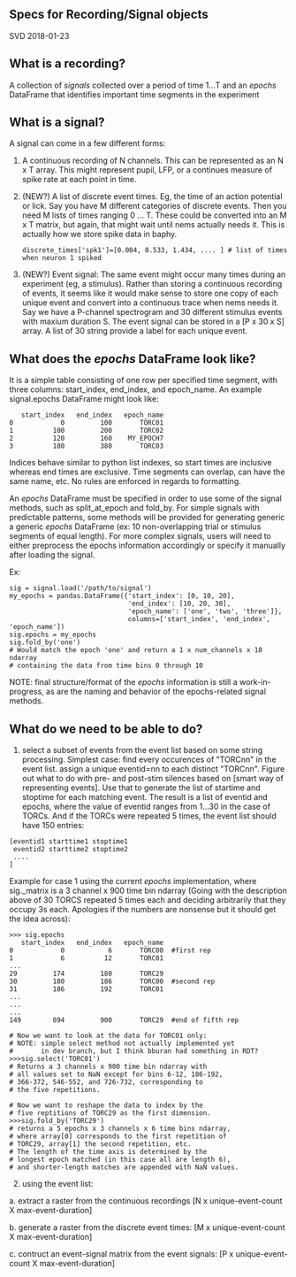 ## Specs for Recording/Signal objects

SVD 2018-01-23

## What is a recording?

A collection of *signals* collected over a period of time 1...T and an *epochs* DataFrame that identifies important time segments in the experiment

## What is a signal?

A signal can come in a few different forms:

1. A continuous recording of N channels. This can be represented as an N x T array. This might represent pupil, LFP, or a continues  measure of spike rate at each point in time.

2. (NEW?) A list of discrete event times. Eg, the time of an action potential or lick. Say you have M different categories of discrete events. Then you need M lists of times ranging 0 ... T. These could be converted into an M x T matrix, but again, that might wait until nems actually needs it. This is actually how we store spike data in baphy.
   ```discrete_times['lick']=[0.43, 1.3, 1.4, 1.55, ... ]   # list of times when the animal licked
   discrete_times['spk1']=[0.004, 0.533, 1.434, .... ] # list of times when neuron 1 spiked
   ```
   
3. (NEW?) Event signal: The same event might occur many times during an experiment (eg, a stimulus). Rather than storing a continuous recording of events, it seems like it would make sense to store one copy of each unique event and convert into a continuous trace when nems needs it. Say we have a P-channel spectrogram and 30 different stimulus events with maxium duration S.  The event signal can be stored in a [P x 30 x S] array.  A list of 30 string provide a label for each unique event.

## What does the *epochs* DataFrame look like?

It is a simple table consisting of one row per specified time segment,
with three columns: start_index, end_index, and epoch_name.
An example signal.epochs DataFrame might look like:

```
   start_index   end_index   epoch_name
0            0         100       TORC01
1          100         200       TORC02
2          120         160    MY_EPOCH7
3          180         380       TORC03
```

Indices behave similar to python list indexes,
so start times are inclusive whereas end times are exclusive.
Time segments can overlap, can have the same name, etc.
No rules are enforced in regards to formatting.

An *epochs* DataFrame must be specified in order to use
some of the signal methods, such as split_at_epoch and fold_by.
For simple signals with predictable patterns,
some methods will be provided for generating generic
a generic *epochs* DataFrame (ex: 10 non-overlapping
trial or stimulus segments of equal length).
For more complex signals, users will need to
either preprocess the epochs information accordingly
or specify it manually after loading the signal.

Ex:

```
sig = signal.load('/path/to/signal')
my_epochs = pandas.DataFrame({'start_index': [0, 10, 20],
                              'end_index': [10, 20, 30],
                              'epoch_name': ['one', 'two', 'three']},
                              columns=['start_index', 'end_index', 'epoch_name'])
sig.epochs = my_epochs
sig.fold_by('one')
# Would match the epoch 'one' and return a 1 x num_channels x 10 ndarray
# containing the data from time bins 0 through 10
```

NOTE: final structure/format of the *epochs* information
      is still a work-in-progress, as are the naming and
      behavior of the epochs-related signal methods.


## What do we need to be able to do?

1. select a subset of events from the event list based on some string processing. Simplest case: find every occurences of "TORCnn" in the event list. assign a unique eventid=nn to each distinct "TORCnn". Figure out what to do with pre- and post-stim silences based on [smart way of representing events]. Use that to generate the list of startime and stoptime for each matching event. The result is a list of eventid and epochs, where the value of eventid ranges from 1...30 in the case of TORCs. And if the TORCs were repeated 5 times, the event list should have 150 entries:
```
[eventid1 starttime1 stoptime1
 eventid2 starttime2 stoptime2
 ....
]
```

Example for case 1 using the current *epochs* implementation,
where sig._matrix is a 3 channel x 900 time bin ndarray
(Going with the description above of 30 TORCS repeated 5 times each
 and deciding arbitrarily that they occupy 3s each. Apologies
 if the numbers are nonsense but it should get the idea across):

```
>>> sig.epochs
   start_index   end_index   epoch_name
0            0           6       TORC00  #first rep
1            6          12       TORC01
...
29         174         180       TORC29
30         180         186       TORC00  #second rep
31         186         192       TORC01
...
...
...
149        894         900       TORC29  #end of fifth rep

# Now we want to look at the data for TORC01 only:
# NOTE: simple select method not actually implemented yet
#       in dev branch, but I think bburan had something in RDT?
>>>sig.select('TORC01')
# Returns a 3 channels x 900 time bin ndarray with
# all values set to NaN except for bins 6-12, 186-192,
# 366-372, 546-552, and 726-732, corresponding to
# the five repetitions.

# Now we want to reshape the data to index by the
# five reptitions of TORC29 as the first dimension.
>>>sig.fold_by('TORC29')
# returns a 5 epochs x 3 channels x 6 time bins ndarray,
# where array[0] corresponds to the first repetition of
# TORC29, array[1] the second repetition, etc.
# The length of the time axis is determined by the
# longest epoch matched (in this case all are length 6),
# and shorter-length matches are appended with NaN values.
```

2. using the event list:

  a. extract a raster from the continuous recordings [N x unique-event-count X max-event-duration]

  b. generate a raster from the discrete event times: [M x unique-event-count X max-event-duration]
 
  c. contruct an event-signal matrix from the event signals: [P x unique-event-count X max-event-duration]





